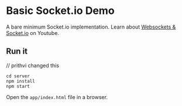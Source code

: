 # Basic Socket.io Demo

A bare minimum Socket.io implementation. Learn about [Websockets & Socket.io](https://youtu.be/1BfCnjr_Vjg) on Youtube. 

## Run it

// prithvi changed this
```
cd server
npm install
npm start
```

Open the `app/index.html` file in a browser. 
